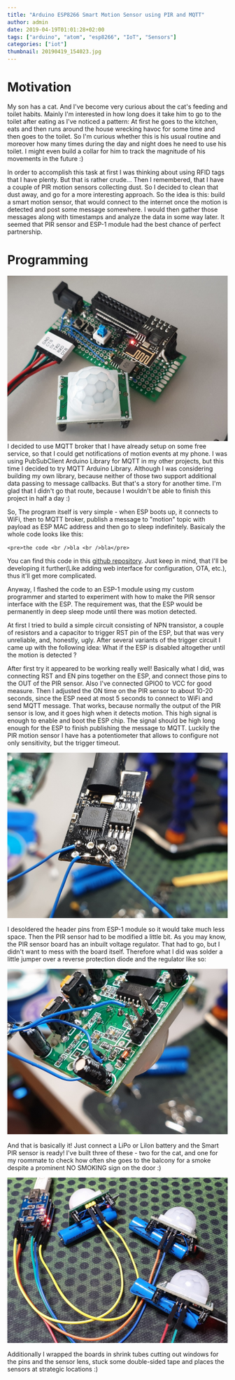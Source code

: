 ```yaml
---
title: "Arduino ESP8266 Smart Motion Sensor using PIR and MQTT"
author: admin
date: 2019-04-19T01:01:28+02:00
tags: ["arduino", "atom", "esp8266", "IoT", "Sensors"]
categories: ["iot"]
thumbnail: 20190419_154023.jpg
---
```


# Motivation
My son has a cat. And I've become very curious about the cat's feeding and toilet habits. Mainly I'm interested in how long does it take him to go to the toilet after eating as I've noticed a pattern: At first he goes to the kitchen, eats and then runs around the house wrecking havoc for some time and then goes to the toilet. So I'm curious whether this is his usual routine and moreover how many times during the day and night does he need to use his toilet. I might even build a collar for him to track the magnitude of his movements in the future :)

In order to accomplish this task at first I was thinking about using RFID tags that I have plenty. But that is rather crude... Then I remembered, that I have a couple of PIR motion sensors collecting dust. So I decided to clean that dust away, and go for a more interesting approach. So the idea is this: build a smart motion sensor, that would connect to the internet once the motion is detected and post some message somewhere. I would then gather those messages along with timestamps and analyze the data in some way later. It seemed that PIR sensor and ESP-1 module had the best chance of perfect partnership.

# Programming

![PIR Motion sensor waiting for ESP-1 module being programmed](20190419_154023.jpg)
I decided to use MQTT broker that I have already setup on some free service, so that I could get notifications of motion events at my phone. I was using PubSubClient Arduino Library for MQTT in my other projects, but this time I decided to try MQTT Arduino Library. Although I was considering building my own library, because neither of those two support additional data passing to message callbacks. But that's a story for another time. I'm glad that I didn't go that route, because I wouldn't be able to finish this project in half a day :)

So, The program itself is very simple - when ESP boots up, it connects to WiFi, then to MQTT broker, publish a message to "motion" topic with payload as ESP MAC address and then go to sleep indefinitely. Basicaly the whole code looks like this:

```
<pre>the code <br />bla <br />bla</pre>
```

You can find this code in this [github repository](https://github.com/foxis/ESPSmartPIR). Just keep in mind, that I'll be developing it further(Like adding web interface for configuration, OTA, etc.), thus it'll get more complicated.

Anyway, I flashed the code to an ESP-1 module using my custom programmer and started to experiment with how to make the PIR sensor interface with the ESP. The requirement was, that the ESP would be permanently in deep sleep mode until there was motion detected.

At first I tried to build a simple circuit consisting of NPN transistor, a couple of resistors and a capacitor to trigger RST pin of the ESP, but that was very unreliable, and, honestly, ugly. After several variants of the trigger circuit I came up with the following idea: What if the ESP is disabled altogether until the motion is detected ?

After first try it appeared to be working really well! Basically what I did, was connecting RST and EN pins together on the ESP, and connect those pins to the OUT of the PIR sensor. Also I've connected GPIO0 to VCC for good measure. Then I adjusted the ON time on the PIR sensor to about 10-20 seconds, since the ESP need at most 5 seconds to connect to WiFi and send MQTT message. That works, because normally the output of the PIR sensor is low, and it goes high when it detects motion. This high signal is enough to enable and boot the ESP chip. The signal should be high long enough for the ESP to finish publishing the message to MQTT. Luckily the PIR motion sensor I have has a potentiometer that allows to configure not only sensitivity, but the trigger timeout.

![RST+EN to PIR OUT and GPIO0 to VCC](20190419_170425.jpg)

I desoldered the header pins from ESP-1 module so it would take much less space. Then the PIR sensor had to be modified a little bit. As you may know, the PIR sensor board has an inbuilt voltage regulator. That had to go, but I didn't want to mess with the board itself. Therefore what I did was solder a little jumper over a reverse protection diode and the regulator like so:

![Disabling voltage regulator so that I could power the whole contraption using a single LiIon batter](20190419_171503.jpg)

And that is basically it! Just connect a LiPo or LiIon battery and the Smart PIR sensor is ready! I've built three of these - two for the cat, and one for my roommate to check how often she goes to the balcony for a smoke despite a prominent NO SMOKING sign on the door :)

![Three almost finished Smart PIR sensors](20190419_175714.jpg)

Additionally I wrapped the boards in shrink tubes cutting out windows for the pins and the sensor lens, stuck some double-sided tape and places the sensors at strategic locations :)

